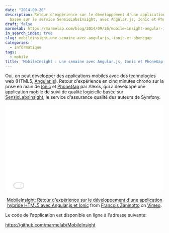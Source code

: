 ```yaml
---
date: "2014-09-26"
description: Retour d'expérience sur le développement d'une application mobile hybride,
  basée sur le service SensioLabsInsight, avec Angular.js, Ionic et PhoneGap
draft: false
marmelab: https://marmelab.com/blog/2014/09/26/mobile-insight-angular-ionic.html
in_search_index: true
slug: mobileinsight-une-semaine-avec-angularjs,-ionic-et-phonegap
categories:
  - informatique
tags:
  - mobile
title: 'MobileInsight : une semaine avec Angular.js, Ionic et PhoneGap'
---
```


Oui, on peut développer des applications mobiles avec des technologies web (HTML5, [Angular.js](https://angularjs.org/)). Retour d'expérience en cinq minutes chrono sur la prise en main de [Ionic](http://ionicframework.com/) et [PhoneGap](http://phonegap.com/) par Alexis, qui a développé une application mobile de suivi de qualité logicielle basée sur [SensioLabsInsight](https://insight.sensiolabs.com/), le service d'assurance qualité des auteurs de Symfony.

<center>
<div class="video-container">
<iframe src="//player.vimeo.com/video/107015763" width="500" height="281" frameborder="0" webkitallowfullscreen mozallowfullscreen allowfullscreen></iframe> <p><a href="http://vimeo.com/107015763">MobileInsight: Retour d'expérience sur le développement d'une application hybride HTML5 avec Angular.js et Ionic</a> from <a href="http://vimeo.com/user3950371">Francois Zaninotto</a> on <a href="https://vimeo.com">Vimeo</a>.</p>
</div>
</center>

Le code de l'application est disponible en ligne à l'adresse suivante:

https://github.com/marmelab/MobileInsight

